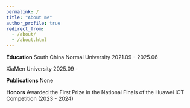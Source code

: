 ```yaml
---
permalink: /
title: "About me"
author_profile: true
redirect_from: 
  - /about/
  - /about.html
---
```


**Education**
South China Normal University
2021.09 - 2025.06

XiaMen University
2025.09 - 

**Publications**
None

**Honors**
Awarded the First Prize in the National Finals of the Huawei ICT Competition (2023 - 2024)



